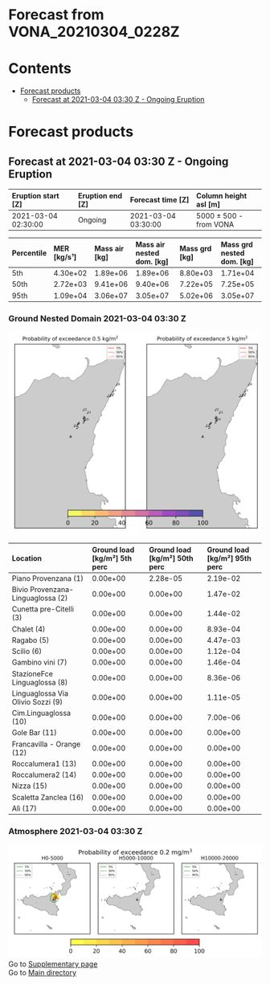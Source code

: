 
Forecast from VONA_20210304_0228Z
=================================

Contents
========

* [Forecast products](#forecast-products)
	* [Forecast at 2021-03-04 03:30 Z - Ongoing Eruption](#forecast-at-2021-03-04-0330-z---ongoing-eruption)

# Forecast products

## Forecast at 2021-03-04 03:30 Z - Ongoing Eruption
  

|Eruption start [Z]|Eruption end [Z]|Forecast time [Z]|Column height asl [m]|
| :--- | :--- | :--- | :--- |
|2021-03-04 02:30:00|Ongoing|2021-03-04 03:30:00|5000 ± 500 - from VONA|
  
  

|Percentile|MER [kg/s¹]|Mass air [kg]|Mass air nested dom. [kg]|Mass grd [kg]|Mass grd nested dom. [kg]|
| :--- | :--- | :--- | :--- | :--- | :--- |
|5th|4.30e+02|1.89e+06|1.89e+06|8.80e+03|1.71e+04|
|50th|2.72e+03|9.41e+06|9.40e+06|7.22e+05|7.25e+05|
|95th|1.09e+04|3.06e+07|3.05e+07|5.02e+06|3.05e+07|
  

### Ground Nested Domain 2021-03-04 03:30 Z
  
![](./figures/probability_grd_2021_03_04_0330_grid_1_1.png)  
  
  
  
  
  
  
  
  
  
  
  
  
  
  
  
  

|Location|Ground load [kg/m²] 5th perc|Ground load [kg/m²] 50th perc|Ground load [kg/m²] 95th perc|
| :--- | :--- | :--- | :--- |
|Piano Provenzana (1)|0.00e+00|2.28e-05|2.19e-02|
|Bivio Provenzana-Linguaglossa (2)|0.00e+00|0.00e+00|1.47e-02|
|Cunetta pre-Citelli (3)|0.00e+00|0.00e+00|1.44e-02|
|Chalet (4)|0.00e+00|0.00e+00|8.93e-04|
|Ragabo (5)|0.00e+00|0.00e+00|4.47e-03|
|Scilio (6)|0.00e+00|0.00e+00|1.12e-04|
|Gambino vini (7)|0.00e+00|0.00e+00|1.46e-04|
|StazioneFce Linguaglossa (8)|0.00e+00|0.00e+00|8.36e-06|
|Linguaglossa Via Olivio Sozzi (9)|0.00e+00|0.00e+00|1.11e-05|
|Cim.Linguaglossa (10)|0.00e+00|0.00e+00|7.00e-06|
|Gole Bar (11)|0.00e+00|0.00e+00|0.00e+00|
|Francavilla - Orange (12)|0.00e+00|0.00e+00|0.00e+00|
|Roccalumera1 (13)|0.00e+00|0.00e+00|0.00e+00|
|Roccalumera2 (14)|0.00e+00|0.00e+00|0.00e+00|
|Nizza (15)|0.00e+00|0.00e+00|0.00e+00|
|Scaletta Zanclea (16)|0.00e+00|0.00e+00|0.00e+00|
|Alì (17)|0.00e+00|0.00e+00|0.00e+00|
  

### Atmosphere 2021-03-04 03:30 Z
  
![](./figures/probability_air_2021_03_04_0330_grid_2_conclev_1_1.png)  
Go to [Supplementary page](Supplementary_page.md)  
Go to [Main directory](https://github.com/federicapardini/Real_time_ash_forecast)